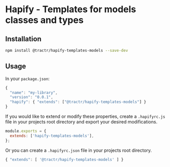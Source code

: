 # Hapify - Templates for models classes and types

## Installation

```sh
npm install @tractr/hapify-templates-models --save-dev
```

## Usage

In your `package.json`:

```javascript
{
  "name": "my-library",
  "version": "0.0.1",
  "hapify": { "extends": ["@tractr/hapify-templates-models"] }
}
```

If you would like to extend or modify these properties, create a `.hapifyrc.js`
file in your projects root directory and export your desired modifications.

```javascript
module.exports = {
  extends: ['hapify-templates-models'],
};
```

Or you can create a `.hapifyrc.json` file in your projects root directory.

```javascript
{ "extends": [ '@tractr/hapify-templates-models' ] }
```
